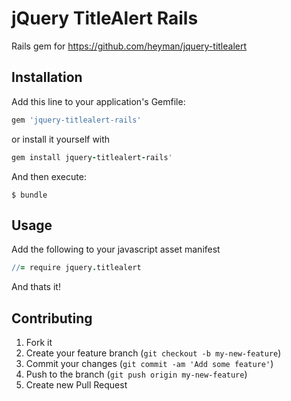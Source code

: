 # jQuery TitleAlert Rails

Rails gem for https://github.com/heyman/jquery-titlealert

## Installation

Add this line to your application's Gemfile:

```ruby
gem 'jquery-titlealert-rails'
```

or install it yourself with

```ruby
gem install jquery-titlealert-rails'
```

And then execute:

```
$ bundle
```

## Usage

Add the following to your javascript asset manifest

```coffeescript
//= require jquery.titlealert
```

And thats it!

## Contributing

1. Fork it
2. Create your feature branch (`git checkout -b my-new-feature`)
3. Commit your changes (`git commit -am 'Add some feature'`)
4. Push to the branch (`git push origin my-new-feature`)
5. Create new Pull Request
